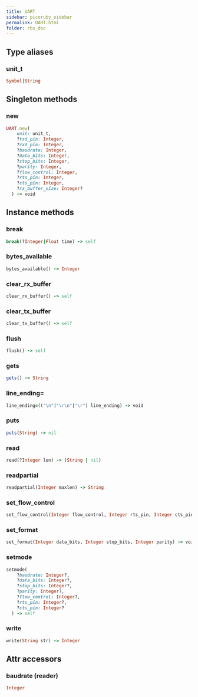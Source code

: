 ```yaml
---
title: UART
sidebar: picoruby_sidebar
permalink: UART.html
folder: rbs_doc
---
```

## Type aliases
### unit_t
```ruby
Symbol|String
```
## Singleton methods
### new

```ruby
UART.new(
    unit: unit_t,
    ?txd_pin: Integer,
    ?rxd_pin: Integer,
    ?baudrate: Integer,
    ?data_bits: Integer,
    ?stop_bits: Integer,
    ?parity: Integer,
    ?flow_control: Integer,
    ?rts_pin: Integer,
    ?cts_pin: Integer,
    ?rx_buffer_size: Integer?
  ) -> void
```
## Instance methods
### break

```ruby
break(?Integer|Float time) -> self
```
### bytes_available

```ruby
bytes_available() -> Integer
```
### clear_rx_buffer

```ruby
clear_rx_buffer() -> self
```
### clear_tx_buffer

```ruby
clear_tx_buffer() -> self
```
### flush

```ruby
flush() -> self
```
### gets

```ruby
gets() -> String
```
### line_ending=

```ruby
line_ending=(("\n"|"\r\n"|"\r") line_ending) -> void
```
### puts

```ruby
puts(String) -> nil
```
### read

```ruby
read(?Integer len) -> (String | nil)
```
### readpartial

```ruby
readpartial(Integer maxlen) -> String
```
### set_flow_control

```ruby
set_flow_control(Integer flow_control, Integer rts_pin, Integer cts_pin) -> void
```
### set_format

```ruby
set_format(Integer data_bits, Integer stop_bits, Integer parity) -> void
```
### setmode

```ruby
setmode(
    ?baudrate: Integer?,
    ?data_bits: Integer?,
    ?stop_bits: Integer?,
    ?parity: Integer?,
    ?flow_control: Integer?,
    ?rts_pin: Integer?,
    ?cts_pin: Integer?
  ) -> self
```
### write

```ruby
write(String str) -> Integer
```
## Attr accessors
### baudrate (reader)
```ruby
Integer
```
